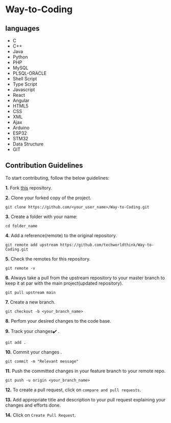 # Way-to-Coding

## languages
* C
* C++
* Java
* Python
* PHP
* MySQL
* PLSQL-ORACLE
* Shell Script
* Type Script
* Javascript
* React
* Angular
* HTML5
* CSS
* XML
* Ajax
* Arduino
* ESP32
* STM32
* Data Structure
* GIT


## Contribution Guidelines

To start contributing, follow the below guidelines: 

**1.**  Fork [this](https://github.com/techworldthink/Way-to-Coding.git) repository.

**2.**  Clone your forked copy of the project.

```
git clone https://github.com/<your_user_name>/Way-to-Coding.git
```

**3.** Create a folder with your name:

```
cd folder_name
```

**4.** Add a reference(remote) to the original repository.

```
git remote add upstream https://github.com/techworldthink/Way-to-Coding.git
```

**5.** Check the remotes for this repository.

```
git remote -v
```

**6.** Always take a pull from the upstream repository to your master branch to keep it at par with the main project(updated repository).

```
git pull upstream main
```

**7.** Create a new branch.

```
git checkout -b <your_branch_name>
```

**8.** Perfom your desired changes to the code base.

**9.** Track your changes:heavy_check_mark: .

```
git add . 
```

**10.** Commit your changes .

```
git commit -m "Relevant message"
```

**11.** Push the committed changes in your feature branch to your remote repo.

```
git push -u origin <your_branch_name>
```


**12.** To create a pull request, click on `compare and pull requests`.

**13.** Add appropriate title and description to your pull request explaining your changes and efforts done.

**14.** Click on `Create Pull Request`.

